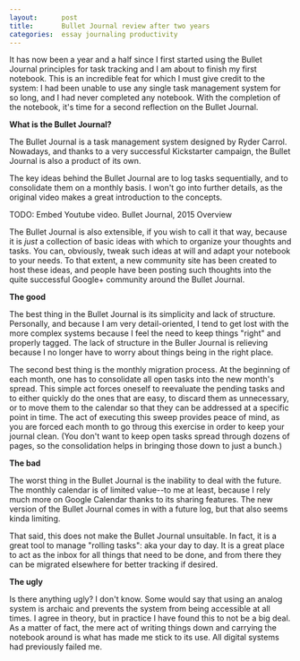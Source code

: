 ```yaml
---
layout:      post
title:       Bullet Journal review after two years
categories:  essay journaling productivity
---
```


It has now been a year and a half since I first started using the Bullet Journal principles for task tracking and I am about to finish my first notebook. This is an incredible feat for which I must give credit to the system: I had been unable to use any single task management system for so long, and I had never completed any notebook. With the completion of the notebook, it's time for a second reflection on the Bullet Journal.

**What is the Bullet Journal?**

The Bullet Journal is a task management system designed by Ryder Carrol. Nowadays, and thanks to a very successful Kickstarter campaign, the Bullet Journal is also a product of its own.

The key ideas behind the Bullet Journal are to log tasks sequentially, and to consolidate them on a  monthly basis. I won't go into further details, as the original video makes a great introduction to the concepts.

TODO: Embed Youtube video.
Bullet Journal, 2015 Overview

The Bullet Journal is also extensible, if you wish to call it that way, because it is _just_ a collection of basic ideas with which to organize your thoughts and tasks. You can, obviously, tweak such ideas at will and adapt your notebook to your needs. To that extent, a new community site has been created to host these ideas, and people have been posting such thoughts into the quite successful Google+ community around the Bullet Journal.

**The good**

The best thing in the Bullet Journal is its simplicity and lack of structure. Personally, and because I am very detail-oriented, I tend to get lost with the more complex systems because I feel the need to keep things "right" and properly tagged. The lack of structure in the Buller Journal is relieving because I no longer have to worry about things being in the right place.

The second best thing is the monthly migration process. At the beginning of each month, one has to consolidate all open tasks into the new month's spread. This simple act forces oneself to reevaluate the pending tasks and to either quickly do the ones that are easy, to discard them as unnecessary, or to move them to the calendar so that they can be addressed at a specific point in time. The act of executing this sweep provides peace of mind, as you are forced each month to go throug this exercise in order to keep your journal clean. (You don't want to keep open tasks spread through dozens of pages, so the consolidation helps in bringing those down to just a bunch.)

**The bad**

The worst thing in the Bullet Journal is the inability to deal with the future. The monthly calendar is of limited value--to me at least, because I rely much more on Google Calendar thanks to its sharing features. The new version of the Bullet Journal comes in with a future log, but that also seems kinda limiting.

That said, this does not make the Bullet Journal unsuitable. In fact, it is a great tool to manage "rolling tasks": aka your day to day. It is a great place to act as the inbox for all things that need to be done, and from there they can be migrated elsewhere for better tracking if desired.

**The ugly**

Is there anything ugly? I don't know. Some would say that using an analog system is archaic and prevents the system from being accessible at all times. I agree in theory, but in practice I have found this to not be a big deal. As a matter of fact, the mere act of writing things down and carrying the notebook around is what has made me stick to its use. All digital systems had previously failed me.
